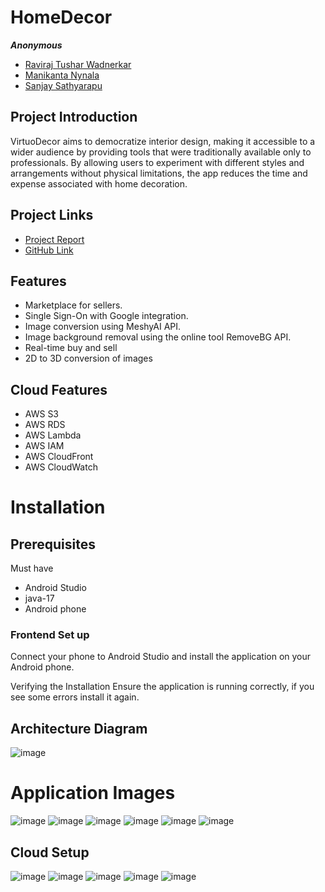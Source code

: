 # HomeDecor

***Anonymous***

- [Raviraj Tushar Wadnerkar](https://github.com/RavirajWadnerkar) 
- [Manikanta Nynala](https://github.com/manikantanynala97)
- [Sanjay Sathyarapu](https://github.com/sanjaysathyarapu)


## Project Introduction

VirtuoDecor aims to democratize interior design, making it accessible to a wider audience by providing tools that were traditionally available only to professionals. By allowing users to experiment with different styles and arrangements without physical limitations, the app reduces the time and expense associated with home decoration.

## Project Links

- [Project Report](https://docs.google.com/document/d/1aVA-matanmwtDlGmNKKSFkGVB2MSEZ3D60HYEyH66Yo/edit?usp=sharing)
- [GitHub Link](https://github.com/RavirajWadnerkar/CMPE_277_Smartphone_Application_Development)


## Features

- Marketplace for sellers.
- Single Sign-On with Google integration.
- Image conversion using MeshyAI API.
- Image background removal using the online tool RemoveBG API.
- Real-time buy and sell
- 2D to 3D conversion of images

## Cloud Features

- AWS S3
- AWS RDS
- AWS Lambda
- AWS IAM
- AWS CloudFront
- AWS CloudWatch

# Installation

## Prerequisites

Must have 
- Android Studio
- java-17
- Android phone
  
### Frontend Set up

Connect your phone to Android Studio and install the application on your Android phone.


Verifying the Installation
Ensure the application is running correctly, if you see some errors install it again.

## Architecture Diagram

![image](https://github.com/RavirajWadnerkar/CMPE_277_Smartphone_Application_Development/assets/47893967/87dfe5ea-79d8-488b-9154-0c6ece78415e)

# Application Images
![image](https://github.com/RavirajWadnerkar/CMPE_277_Smartphone_Application_Development/assets/47893967/c8b6795e-066c-42ae-a904-a90384bee44e)
![image](https://github.com/RavirajWadnerkar/CMPE_277_Smartphone_Application_Development/assets/47893967/ad22d723-62cc-4df7-a384-8f3fccbde963)
![image](https://github.com/RavirajWadnerkar/CMPE_277_Smartphone_Application_Development/assets/47893967/f462e6d6-0d1a-4f26-929d-9654e1e45f62)
![image](https://github.com/RavirajWadnerkar/CMPE_277_Smartphone_Application_Development/assets/47893967/5a19c11f-0b5c-4317-b38e-924825bc97f0)
![image](https://github.com/RavirajWadnerkar/CMPE_277_Smartphone_Application_Development/assets/47893967/8cee3862-a07b-48db-b3a7-32f44d264d32)
![image](https://github.com/RavirajWadnerkar/CMPE_277_Smartphone_Application_Development/assets/47893967/e9241106-c182-41fb-ba6c-80e3962e95b5)

## Cloud Setup
![image](https://github.com/RavirajWadnerkar/CMPE_277_Smartphone_Application_Development/assets/47893967/e12e94a6-e907-4718-b625-120b06e9b6c3)
![image](https://github.com/RavirajWadnerkar/CMPE_277_Smartphone_Application_Development/assets/47893967/79922050-a87d-49e8-9647-ad269d899900)
![image](https://github.com/RavirajWadnerkar/CMPE_277_Smartphone_Application_Development/assets/47893967/09fa82a3-58d0-4806-b72e-dd5b14ab30ff)
![image](https://github.com/RavirajWadnerkar/CMPE_277_Smartphone_Application_Development/assets/47893967/db658da0-8390-4b58-aca2-47901c0e6c71)
![image](https://github.com/RavirajWadnerkar/CMPE_277_Smartphone_Application_Development/assets/47893967/d2efa8e6-b865-4bea-b8ca-6373fc4b153b)
